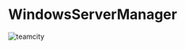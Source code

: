 # WindowsServerManager
![teamcity](http://localhost3000.xyz:9800/app/rest/builds/buildType:(id:WindowsServerManager_BuildTestDeploy)/statusIcon)
